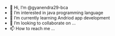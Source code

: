 - 👋 Hi, I’m @gyanendra29-bca
- 👀 I’m interested in java programming language
- 🌱 I’m currently learning Andriod app development
- 💞️ I’m looking to collaborate on ...
- 📫 How to reach me ...

<!---
gyanendra29-bca/gyanendra29-bca is a ✨ special ✨ repository because its `README.md` (this file) appears on your GitHub profile.
You can click the Preview link to take a look at your changes.
--->
